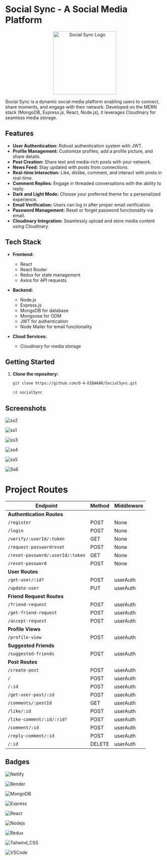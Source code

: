 # Social Sync - A Social Media Platform

<p align="center">
  <img src="https://github.com/D-4-DIBAKAR/SocialSync/assets/71878062/5f3725b9-e32e-4326-b3f1-346a157055a0.png" alt="Social Sync Logo" width="200">
</p>

Social Sync is a dynamic social media platform enabling users to connect, share moments, and engage with their network. Developed on the MERN stack (MongoDB, Express.js, React, Node.js), it leverages Cloudinary for seamless media storage.

## Features

- **User Authentication:** Robust authentication system with JWT.
- **Profile Management:** Customize profiles, add a profile picture, and share details.
- **Post Creation:** Share text and media-rich posts with your network.
- **News Feed:** Stay updated with posts from connections.
- **Real-time Interaction:** Like, dislike, comment, and interact with posts in real-time.
- **Comment Replies:** Engage in threaded conversations with the ability to reply.
- **Dark and Light Mode:** Choose your preferred theme for a personalized experience.
- **Email Verification:** Users can log in after proper email verification.
- **Password Management:** Reset or forget password functionality via email.
- **Cloudinary Integration:** Seamlessly upload and store media content using Cloudinary.

## Tech Stack

- **Frontend:**

  - React
  - React Router
  - Redux for state management
  - Axios for API requests

- **Backend:**

  - Node.js
  - Express.js
  - MongoDB for database
  - Mongoose for ODM
  - JWT for authentication
  - Node Mailer for email functionality

- **Cloud Services:**
  - Cloudinary for media storage

## Getting Started

1. **Clone the repository:**

   ```bash
   git clone https://github.com/D-4-DIBAKAR/SocialSync.git

   cd socialSync
   ```

## Screenshots

![ss2](https://github.com/D-4-DIBAKAR/SocialSync/assets/71878062/70b8bc35-7e44-430b-ab20-9c7038ac75b6)

![ss1](https://github.com/D-4-DIBAKAR/SocialSync/assets/71878062/d9f704f9-8993-4e0e-8042-6719f5e9840a)

![ss3](https://github.com/D-4-DIBAKAR/SocialSync/assets/71878062/e758ad76-ce13-40ee-b50d-a8bb321f4030)

![ss4](https://github.com/D-4-DIBAKAR/SocialSync/assets/71878062/00d82148-3efa-4e9e-a228-c0cbe068fe78)

![ss5](https://github.com/D-4-DIBAKAR/SocialSync/assets/71878062/0b167916-2390-4201-af45-06978ab4b277)

![Ss6](https://github.com/D-4-DIBAKAR/SocialSync/assets/71878062/a3e5c94c-933d-4a2e-8ced-11f9250cbdd2)

# Project Routes

| **Endpoint**                     | **Method** | **Middleware** |
| -------------------------------- | ---------- | -------------- |
| **Authentication Routes**        |            |                |
| `/register`                      | POST       | None           |
| `/login`                         | POST       | None           |
| `/verify/:userId/:token`         | GET        | None           |
| `/request-passwordreset`         | POST       | None           |
| `/reset-password/:userId/:token` | GET        | None           |
| `/reset-password`                | POST       | None           |
| **User Routes**                  |            |                |
| `/get-user/:id?`                 | POST       | userAuth       |
| `/update-user`                   | PUT        | userAuth       |
| **Friend Request Routes**        |            |                |
| `/friend-request`                | POST       | userAuth       |
| `/get-friend-request`            | POST       | userAuth       |
| `/accept-request`                | POST       | userAuth       |
| **Profile Views**                |            |                |
| `/profile-view`                  | POST       | userAuth       |
| **Suggested Friends**            |            |                |
| `/suggested-friends`             | POST       | userAuth       |
| **Post Routes**                  |            |                |
| `/create-post`                   | POST       | userAuth       |
| `/`                              | POST       | userAuth       |
| `/:id`                           | POST       | userAuth       |
| `/get-user-post/:id`             | POST       | userAuth       |
| `/comments/:postId`              | GET        | userAuth       |
| `/like/:id`                      | POST       | userAuth       |
| `/like-comment/:id/:rid?`        | POST       | userAuth       |
| `/comment/:id`                   | POST       | userAuth       |
| `/reply-comment/:id`             | POST       | userAuth       |
| `/:id`                           | DELETE     | userAuth       |

## Badges

<span>

![Netlify](https://img.shields.io/badge/Netlify-00C7B7?style=for-the-badge&logo=netlify&logoColor=white)

![Render](https://img.shields.io/badge/Render-46E3B7?style=for-the-badge&logo=render&logoColor=white)

![MongoDB](https://img.shields.io/badge/MongoDB-4EA94B?style=for-the-badge&logo=mongodb&logoColor=white)

![Express](https://img.shields.io/badge/Express%20js-000000?style=for-the-badge&logo=express&logoColor=white)

![React](https://img.shields.io/badge/React-20232A?style=for-the-badge&logo=react&logoColor=61DAFB)

![Nodejs](https://img.shields.io/badge/Node%20js-339933?style=for-the-badge&logo=nodedotjs&logoColor=white)

![Redux](https://img.shields.io/badge/Redux-593D88?style=for-the-badge&logo=redux&logoColor=white)

![Tailwind_CSS](https://img.shields.io/badge/Tailwind_CSS-38B2AC?style=for-the-badge&logo=tailwind-css&logoColor=white)

![VSCode](https://img.shields.io/badge/VSCode-0078D4?style=for-the-badge&logo=visual%20studio%20code&logoColor=white)

</span>
